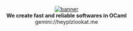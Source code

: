 <p align="center">
  <a href="https://docs.heyplzlookat.me/"><img src="https://user-images.githubusercontent.com/63865385/211930158-c79e34d8-ebfb-4bb4-85bf-45136e80f8b0.png" alt="banner"/></a><br />
  <strong>We create fast and reliable softwares in OCaml</strong><br />
  gemini://heyplzlookat.me
</p>
